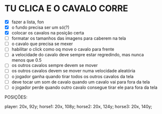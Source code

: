 # TU CLICA E O CAVALO CORRE

* [x] fazer a lista, fon
* [x] o fundo precisa ser um só(?)
* [x] colocar os cavalos na posição certa
* [ ] formatar os tamanhos das imagens para caberem na tela
* [ ] o cavalo que precisa se mexer
* [ ] habilitar o click como oq move o cavalo para frente
* [ ] a velocidade do cavalo deve sempre estar regredindo, mas nunca menos que 0.5
* [ ] os outros cavalos sempre devem se mover
* [ ] os outros cavalos devem se mover numa velocidade aleatória
* [ ] o jogador ganha quando tirar todos os outros cavalos da tela
* [ ] deve tocar um som de cavalo quando um cavalo vai para fora da tela
* [ ] o jogador perde quando outro cavalo consegue tirar ele para fora da tela

POSIÇÕES:

player: 20x, 92y;
horse1: 20x, 108y;
horse2: 20x, 124y;
horse3: 20x, 140y;
